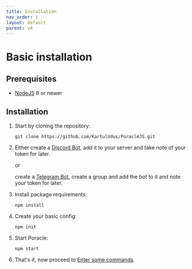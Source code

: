 ```yaml
---
title: Installation
nav_order: 1
layout: default
parent: v4
---
```


# Basic installation

## Prerequisites

* [NodeJS](https://nodejs.org/en/) 8 or newer


## Installation

1. Start by cloning the repository:  
   ```
   git clone https://github.com/KartulUdus/PoracleJS.git 
   ```

2.  Either create a [Discord Bot](../discordbot.html), add it to your server and take note of your token for later.
    
    or
   
    create a [Telegram Bot](../telegrambot.html), create a group and add the bot to it and note your token for later.

3. Install package requirements:
    ```
    npm install
    ```

4. Create your basic config:
    ```
    npm init
    ```

5. Start Poracle:
    ```
    npm start
    ```

6. That's it, now proceed to [Enter some commands](commands.html).
